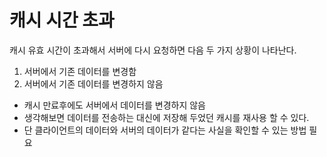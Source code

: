 # 캐시 시간 초과
캐시 유효 시간이 초과해서 서버에 다시 요청하면 다음 두 가지 상황이 나타난다.
1. 서버에서 기존 데이터를 변경함
2. 서버에서 기존 데이터를 변경하지 않음

- 캐시 만료후에도 서버에서 데이터를 변경하지 않음
- 생각해보면 데이터를 전송하는 대신에 저장해 두었던 캐시를 재사용 할 수 있다.
- 단 클라이언트의 데이터와 서버의 데이터가 같다는 사실을 확인할 수 있는 방법 필요
